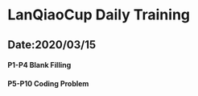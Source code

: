 # LanQiaoCup Daily Training  
## Date:2020/03/15  
#### P1-P4 Blank Filling  
#### P5-P10 Coding Problem
